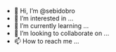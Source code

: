 - 👋 Hi, I’m @sebidobro
- 👀 I’m interested in ...
- 🌱 I’m currently learning ...
- 💞️ I’m looking to collaborate on ...
- 📫 How to reach me ...

<!---
sebidobro/sebidobro is a ✨ special ✨ repository because its `README.md` (this file) appears on your GitHub profile.
You can click the Preview link to take a look at your changes.
--->
